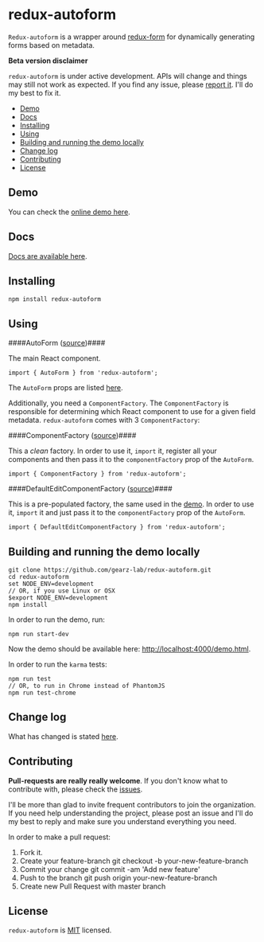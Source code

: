 redux-autoform
===

`Redux-autoform` is a wrapper around [redux-form](https://github.com/erikras/redux-form) for dynamically generating forms based on metadata.

**Beta version disclaimer**

`redux-autoform` is under active development. APIs will change and things may still not work as expected. If you find
  any issue, please [report it](https://github.com/gearz-lab/redux-autoform/issues). I'll do my best to fix it.
  
<!-- START doctoc generated TOC please keep comment here to allow auto update -->
<!-- DON'T EDIT THIS SECTION, INSTEAD RE-RUN doctoc TO UPDATE -->


- [Demo](#demo)
- [Docs](#docs)
- [Installing](#installing)
- [Using](#using)
- [Building and running the demo locally](#building-and-running-the-demo-locally)
- [Change log](#change-log)
- [Contributing](#contributing)
- [License](#license)

<!-- END doctoc generated TOC please keep comment here to allow auto update -->

Demo
---

You can check the [online demo here](http://gearz-lab.github.io/redux-autoform/demo.html).

Docs
---

[Docs are available here](https://github.com/gearz-lab/redux-autoform/blob/master/docs-md/documentation.md).

Installing
---

    npm install redux-autoform

Using
---

####AutoForm ([source](https://github.com/gearz-lab/redux-autoform/blob/master/src/AutoForm.js))####

The main React component.

    import { AutoForm } from 'redux-autoform';
    
The `AutoForm` props are listed [here](https://github.com/gearz-lab/redux-autoform/blob/master/docs-md/Documentation.md).
    
Additionally, you need a `ComponentFactory`. The `ComponentFactory` is responsible for determining which React
component to use for a given field metadata. `redux-autoform` comes with 3 `ComponentFactory`:

####ComponentFactory ([source](https://github.com/gearz-lab/redux-autoform/blob/master/src/ComponentFactory.js))####

This a *clean* factory. In order to use it, `import` it, register all your components and then pass it to the `componentFactory`
prop of the `AutoForm`.

    import { ComponentFactory } from 'redux-autoform';
    
####DefaultEditComponentFactory ([source](https://github.com/gearz-lab/redux-autoform/blob/master/src/DefaultEditComponentFactory.js))####

This is a pre-populated factory, the same used in the [demo](http://gearz-lab.github.io/redux-autoform/demo.html).
In order to use it, `import` it and just pass it to the `componentFactory` prop of the `AutoForm`.

    import { DefaultEditComponentFactory } from 'redux-autoform';
    
Building and running the demo locally
---

    git clone https://github.com/gearz-lab/redux-autoform.git
    cd redux-autoform
    set NODE_ENV=development
    // OR, if you use Linux or OSX
    $export NODE_ENV=development
    npm install
    
In order to run the demo, run:

    npm run start-dev
    
Now the demo should be available here: [http://localhost:4000/demo.html](http://localhost:4000/redux-autoform/demo.html).
    
In order to run the `karma` tests:

    npm run test
    // OR, to run in Chrome instead of PhantomJS
    npm run test-chrome
     
Change log
---

What has changed is stated [here](https://github.com/gearz-lab/redux-autoform/blob/master/docs-md/changeLog.md).
   
Contributing
---

**Pull-requests are really really welcome**. If you don't know what to contribute with, please check the [issues](https://github.com/gearz-lab/redux-autoform/issues).
 
I'll be more than glad to invite frequent contributors to join the organization.
If you need help understanding the project, please post an issue and I'll do my best to reply and make sure you understand everything
you need.

In order to make a pull request:

 1. Fork it.
 2. Create your feature-branch git checkout -b your-new-feature-branch
 3. Commit your change git commit -am 'Add new feature'
 4. Push to the branch git push origin your-new-feature-branch
 5. Create new Pull Request with master branch

License
---
`redux-autoform` is [MIT](https://github.com/gearz-lab/redux-autoform/blob/master/LICENSE) licensed.

